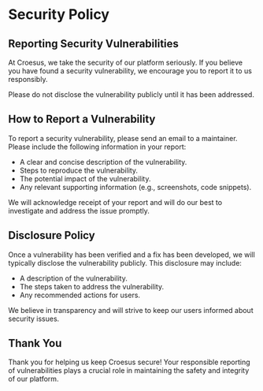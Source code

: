 # Security Policy

## Reporting Security Vulnerabilities

At Croesus, we take the security of our platform seriously. If you believe you have found a security vulnerability, we encourage you to report it to us responsibly.

Please do not disclose the vulnerability publicly until it has been addressed.

## How to Report a Vulnerability

To report a security vulnerability, please send an email to a maintainer. Please include the following information in your report:

* A clear and concise description of the vulnerability.
* Steps to reproduce the vulnerability.
* The potential impact of the vulnerability.
* Any relevant supporting information (e.g., screenshots, code snippets).

We will acknowledge receipt of your report and will do our best to investigate and address the issue promptly.

## Disclosure Policy

Once a vulnerability has been verified and a fix has been developed, we will typically disclose the vulnerability publicly. This disclosure may include:

* A description of the vulnerability.
* The steps taken to address the vulnerability.
* Any recommended actions for users.

We believe in transparency and will strive to keep our users informed about security issues.

## Thank You

Thank you for helping us keep Croesus secure! Your responsible reporting of vulnerabilities plays a crucial role in maintaining the safety and integrity of our platform.